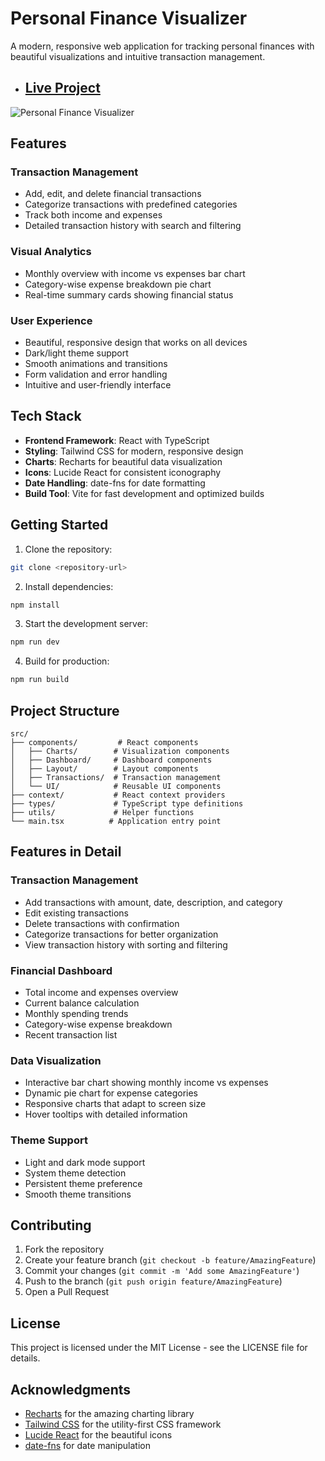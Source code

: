 # Personal Finance Visualizer

A modern, responsive web application for tracking personal finances with beautiful visualizations and intuitive transaction management.

- ## [Live Project]([https://recharts.org/](https://personalfinancevisual.netlify.app/))
![Personal Finance Visualizer](https://images.pexels.com/photos/53621/calculator-calculation-insurance-finance-53621.jpeg?auto=compress&cs=tinysrgb&w=1260&h=750&dpr=2)


## Features
### Transaction Management
- Add, edit, and delete financial transactions
- Categorize transactions with predefined categories
- Track both income and expenses
- Detailed transaction history with search and filtering

### Visual Analytics
- Monthly overview with income vs expenses bar chart
- Category-wise expense breakdown pie chart
- Real-time summary cards showing financial status

### User Experience
- Beautiful, responsive design that works on all devices
- Dark/light theme support
- Smooth animations and transitions
- Form validation and error handling
- Intuitive and user-friendly interface

## Tech Stack

- **Frontend Framework**: React with TypeScript
- **Styling**: Tailwind CSS for modern, responsive design
- **Charts**: Recharts for beautiful data visualization
- **Icons**: Lucide React for consistent iconography
- **Date Handling**: date-fns for date formatting
- **Build Tool**: Vite for fast development and optimized builds

## Getting Started

1. Clone the repository:
```bash
git clone <repository-url>
```

2. Install dependencies:
```bash
npm install
```

3. Start the development server:
```bash
npm run dev
```

4. Build for production:
```bash
npm run build
```

## Project Structure

```
src/
├── components/         # React components
│   ├── Charts/        # Visualization components
│   ├── Dashboard/     # Dashboard components
│   ├── Layout/        # Layout components
│   ├── Transactions/  # Transaction management
│   └── UI/            # Reusable UI components
├── context/           # React context providers
├── types/             # TypeScript type definitions
├── utils/             # Helper functions
└── main.tsx          # Application entry point
```

## Features in Detail

### Transaction Management
- Add transactions with amount, date, description, and category
- Edit existing transactions
- Delete transactions with confirmation
- Categorize transactions for better organization
- View transaction history with sorting and filtering

### Financial Dashboard
- Total income and expenses overview
- Current balance calculation
- Monthly spending trends
- Category-wise expense breakdown
- Recent transaction list

### Data Visualization
- Interactive bar chart showing monthly income vs expenses
- Dynamic pie chart for expense categories
- Responsive charts that adapt to screen size
- Hover tooltips with detailed information

### Theme Support
- Light and dark mode support
- System theme detection
- Persistent theme preference
- Smooth theme transitions

## Contributing

1. Fork the repository
2. Create your feature branch (`git checkout -b feature/AmazingFeature`)
3. Commit your changes (`git commit -m 'Add some AmazingFeature'`)
4. Push to the branch (`git push origin feature/AmazingFeature`)
5. Open a Pull Request

## License

This project is licensed under the MIT License - see the LICENSE file for details.

## Acknowledgments

- [Recharts](https://recharts.org/) for the amazing charting library
- [Tailwind CSS](https://tailwindcss.com/) for the utility-first CSS framework
- [Lucide React](https://lucide.dev/) for the beautiful icons
- [date-fns](https://date-fns.org/) for date manipulation
